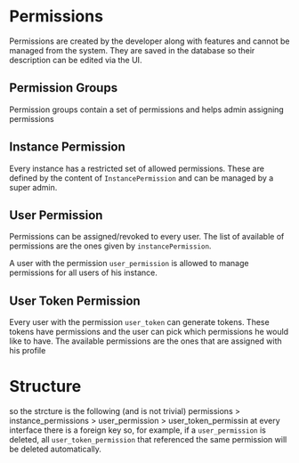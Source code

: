 

# Permissions

Permissions are created by the developer along with features and cannot be managed from the system. They are saved in the database so their description can be edited via the UI.

## Permission Groups

Permission groups contain a set of permissions and helps admin assigning permissions

## Instance Permission

Every instance has a restricted set of allowed permissions. These are defined by the content of `InstancePermission` and can be managed by a super admin. 

## User Permission

Permissions can be assigned/revoked to every user. The list of available of permissions are the ones given by `instancePermission`.

A user with the permission `user_permission` is allowed to manage permissions for all users of his instance.

## User Token Permission

Every user with the permission `user_token` can generate tokens. These tokens have permissions and the user can pick which permissions he would like to have. The available permissions are the ones that are assigned with his profile

# Structure

so the strcture is the following (and is not trivial)
permissions > instance_permissions > user_permission > user_token_permissin
at every interface there is a foreign key so, for example, if a `user_permission` is deleted, all `user_token_permission` that referenced the same permission will be deleted automatically.
